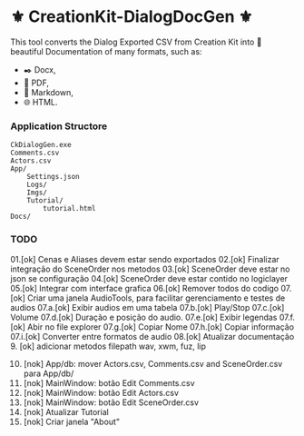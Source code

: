 # :fleur_de_lis: CreationKit-DialogDocGen :fleur_de_lis:

This tool converts the Dialog Exported CSV from Creation Kit into :lipstick: beautiful Documentation of many formats, such as:
* :black_nib:	Docx, 
* :closed_book: PDF, 
* :arrow_down_small: Markdown,
* :globe_with_meridians: HTML.

### Application Structore
```
CkDialogGen.exe
Comments.csv
Actors.csv
App/
    Settings.json
    Logs/
    Imgs/
    Tutorial/
        tutorial.html
Docs/
```   

### TODO

01.[ok] Cenas e Aliases devem estar sendo exportados
02.[ok]  Finalizar integração do SceneOrder nos metodos
03.[ok]  SceneOrder deve estar no json se configuração
04.[ok]  SceneOrder deve estar contido no logiclayer
05.[ok]  Integrar com interface grafica
06.[ok]  Remover todos do codigo
07.[ok] Criar uma janela AudioTools, para facilitar gerenciamento e testes de audios
07.a.[ok] Exibir audios em uma tabela
07.b.[ok] Play/Stop
07.c.[ok] Volume
07.d.[ok] Duração e posição do audio.
07.e.[ok] Exibir legendas
07.f.[ok] Abir no file explorer
07.g.[ok] Copiar Nome
07.h.[ok] Copiar informação
07.i.[ok] Converter entre formatos de audio
08.[ok] Atualizar documentação
9. [ok] adicionar metodos filepath wav, xwm, fuz, lip

10. [nok] App/db: mover Actors.csv, Comments.csv and SceneOrder.csv para App/db/ 
11. [nok] MainWindow: botão Edit Comments.csv
12. [nok] MainWindow: botão Edit Actors.csv
13. [nok] MainWindow: botão Edit SceneOrder.csv
14. [nok] Atualizar Tutorial
15. [nok] Criar janela "About"




